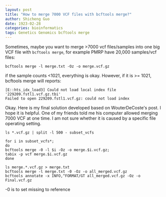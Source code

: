 ```yaml
---
layout: post
title: "How to merge 7000 VCF files with bcftools merge?"
author: Shicheng Guo
date: 1923-02-28
categories: bioinformatics
tags: Genetics Genomics bcftools merge  
---
```


Sometimes, maybe you want to merge >7000 vcf files/samples into one big VCF file with `bcftools merge`, for example PMRP have 20,000 samples/vcf files:
```
bcftools merge -l merge.txt -Oz -o merge.vcf.gz
```
if the sample counts <1021, everything is okay. However, if it is >= 1021, bcftools merge will reports:
```
[E::hts_idx_load3] Could not load local index file '229209.fstl1.vcf.gz.tbi'
Failed to open 229209.fstl1.vcf.gz: could not load index
```
Okay. Here is my final solution developed based on WouterDeCoste's post. I hope it is helpful. One of my friends told me his computer allowed merging 7000 VCF at one time. I am not sure whether it is caused by a specific file operating setting.
```
ls *.vcf.gz | split -l 500 - subset_vcfs

for i in subset_vcfs*; 
do 
bcftools merge -0 -l $i -Oz -o merge.$i.vcf.gz; 
tabix -p vcf merge.$i.vcf.gz
done

ls merge.*.vcf.gz > merge.txt
bcftools merge -l merge.txt -0 -Oz -o all_merged.vcf.gz
bcftools annotate -x INFO,^FORMAT/GT all_merged.vcf.gz -Oz -o Final.vcf.gz
```
-0 is to set missing to reference
